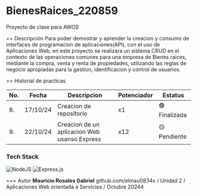 ﻿# BienesRaices_220859
Proyecto de clase para AWOS

== Descripción
Para poder demostrar y aprender la creacion y consumo de interfaces de programacion de aplicaciones(API), con el uso de Aplicaciones Web, en este proyecto se realizara un sistema CRUD en el contexto de las operaciones comunes para una empresa de Bienes raices, mediante la compra, venta y renta de propiedades, utilizando las reglas de negocio apropiadas para la gestion, identificacion y control de usuarios.

== Historial de practicas

|No.|Fecha|Descripcion|Potenciador|Estatus|
|--|--|--|--|--|
|8.|17/10/24|Creacion de repositorio|x1|🟢Finalizada|
|9.|22/10/24|Creacion de un aplicacion Web usanso Express|x12|🟡Pendiente|

### Tech Stack
![NodeJS](https://img.shields.io/badge/node.js-6DA55F?style=for-the-badge&logo=node.js&logoColor=white)
![Express.js](https://img.shields.io/badge/express.js-%23404d59.svg?style=for-the-badge&logo=express&logoColor=%2361DAFB)


=== Autor
**Mauricio Rosales Gabriel** github.com/elmau0834x /
Unidad 2 /
Aplicaciones Web orientada a Servicios /
Octubre 20244


